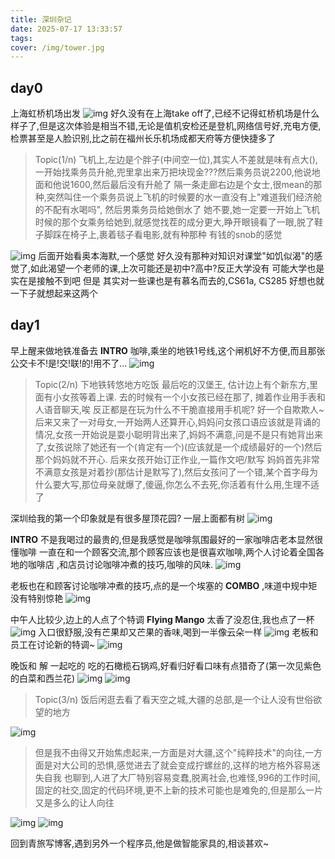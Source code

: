 ```yaml
---
title: 深圳杂记
date: 2025-07-17 13:33:57
tags:
cover: /img/tower.jpg
---
```

## day0
上海虹桥机场出发
![img](airport_shanghai.jpg)
好久没有在上海take off了,已经不记得虹桥机场是什么样子了,但是这次体验是相当不错,无论是值机安检还是登机,网络信号好,充电方便,检票甚至是人脸识别,比之前在福州长乐机场成都天府等方便快捷多了


>Topic(1/n)
>飞机上,左边是个胖子(中间空一位),其实人不差就是味有点大(),一开始找乘务员升舱,兜里拿出来万把块现金???然后乘务员说2200,他说地面和他说1600,然后最后没有升舱了
>隔一条走廊右边是个女士,很mean的那种,突然叫住一个乘务员说上飞机的时候要的水一直没有上"难道我们经济舱的不配有水喝吗", 然后男乘务员给她倒水了 她不要,她一定要一开始上飞机时候的那个女乘务给她到,就感觉找茬的成分更大,睁开眼镜看了一眼,脱了鞋子脚踩在椅子上,裹着毯子看电影,就有种那种 有钱的snob的感觉


![img](on_the_plane.jpg)
后面开始看奥本海默,一个感觉 好久没有那种对知识对课堂"如饥似渴"的感觉了,如此渴望一个老师的课,上次可能还是初中?高中?反正大学没有 可能大学也是实在是接触不到吧 但是 其实对一些课也是有慕名而去的,CS61a, CS285 好想也就一下子就想起来这两个

## day1
早上醒来做地铁准备去 **INTRO** 咖啡,乘坐的地铁1号线,这个闸机好不方便,而且那张公交卡不!是!交!联!的!用不了...
![img](off_the_subway.jpg)


>Topic(2/n)
>下地铁转悠地方吃饭 最后吃的汉堡王, 估计边上有个新东方,里面有小女孩等着上课. 去的时候有一个小女孩已经在那了, 摊着作业用手表和人语音聊天,唉 反正都是在玩为什么不干脆直接用手机呢? 好一个自欺欺人~
>后来又来了一对母女,一开始两人还算开心,妈妈问女孩口语应该就是背诵的情况,女孩一开始说是耍小聪明背出来了,妈妈不满意,问是不是只有她背出来了,女孩说除了她还有一个(肯定有一个)(应该就是一个成绩最好的一个)然后那个妈妈就不开心. 后来女孩开始订正作业,一篇作文吧/默写 妈妈首先非常不满意女孩是对着抄(那估计是默写了),然后女孩问了一个错,某个首字母为什么要大写,那位母亲就爆了,傻逼,你怎么不去死,你活着有什么用,生理不适了


深圳给我的第一个印象就是有很多屋顶花园? 一层上面都有树
![img](across_intro.jpg)

**INTRO** 不是我喝过的最贵的,但是我感觉是咖啡氛围最好的一家咖啡店老本显然很懂咖啡 一直在和一个顾客交流,那个顾客应该也是很喜欢咖啡,两个人讨论着全国各地的咖啡店 ,和店员讨论咖啡冲煮的技巧,咖啡的风味. 
![img](intro_coffee.jpg)

老板也在和顾客讨论咖啡冲煮的技巧,点的是一个埃塞的 **COMBO** ,味道中规中矩没有特别惊艳
![img](combo_intro.jpg)

中午人比较少,边上的人点了个特调 **Flying Mango** 太香了没忍住,我也点了一杯
![img](flyingmango_1_intro.jpg)
入口很舒服,没有芒果却又芒果的香味,喝到一半像云朵一样
![img](flyingmango_2_intro.jpg)
老板和员工在讨论新的特调~
![img](people_of_intro.jpg)

晚饭和 解 一起吃的 吃的石橄榄石锅鸡,好看归好看口味有点猎奇了(第一次见紫色的白菜和西兰花)
![img](hot_pot1.jpg)
![img](hot_pot2.jpg)


>Topic(3/n)
>饭后闲逛去看了看天空之城,大疆的总部,是一个让人没有世俗欲望的地方

![img](dji_front.jpg)

>但是我不由得又开始焦虑起来,一方面是对大疆,这个"纯粹技术"的向往,一方面是对大公司的恐惧,感觉进去了就会变成拧螺丝的,这样的地方格外容易迷失自我
>也聊到,人进了大厂特别容易变蠢,脱离社会,也难怪,996的工作时间,固定的社交,固定的代码环境,更不上新的技术可能也是难免的,但是那么一片又是多么的让人向往

![img](dji_side.jpg)
![img](dji_under.jpg)



回到青旅写博客,遇到另外一个程序员,他是做智能家具的,相谈甚欢~